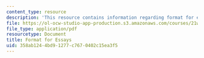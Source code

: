 ```yaml
---
content_type: resource
description: 'This resource contains information regarding format for essays. '
file: https://ol-ocw-studio-app-production.s3.amazonaws.com/courses/21w-015-writing-and-rhetoric-writing-about-sports-fall-2013/358ab1244bd91277c7670402c15ea3f5_MIT21W_015F13_FormtforEssa.pdf
file_type: application/pdf
resourcetype: Document
title: Format for Essays
uid: 358ab124-4bd9-1277-c767-0402c15ea3f5
---
```

